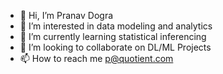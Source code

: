 - 👋 Hi, I’m Pranav Dogra
- 👀 I’m interested in data modeling and analytics
- 🌱 I’m currently learning statistical inferencing
- 💞️ I’m looking to collaborate on DL/ML Projects
- 📫 How to reach me p@quotient.com

<!---
dograpranav/dograpranav is a ✨ special ✨ repository because its `README.md` (this file) appears on your GitHub profile.
You can click the Preview link to take a look at your changes.
--->
